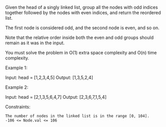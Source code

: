 Given the head of a singly linked list, group all the nodes with odd indices together followed by the nodes with even indices, and return the reordered list.

The first node is considered odd, and the second node is even, and so on.

Note that the relative order inside both the even and odd groups should remain as it was in the input.

You must solve the problem in O(1) extra space complexity and O(n) time complexity.

 

Example 1:

Input: head = [1,2,3,4,5]
Output: [1,3,5,2,4]

Example 2:

Input: head = [2,1,3,5,6,4,7]
Output: [2,3,6,7,1,5,4]

 

Constraints:

    The number of nodes in the linked list is in the range [0, 104].
    -106 <= Node.val <= 106

